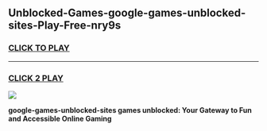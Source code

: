 
## Unblocked-Games-google-games-unblocked-sites-Play-Free-nry9s
<h3>
<a href="https://premium76.site?title=google-games-unblocked-sites&ref=20M">CLICK TO PLAY</a></h3>
<hr>

<h3>
<a href="https://premium76.site?title=google-games-unblocked-sites&ref=20M">CLICK 2 PLAY</a>
  
</h3>

<a href="https://premium76.site?title=google-games-unblocked-sites&ref=19M"><img src="https://clearcache.store/games.png"></a>


**google-games-unblocked-sites games unblocked: Your Gateway to Fun and Accessible Online Gaming**
